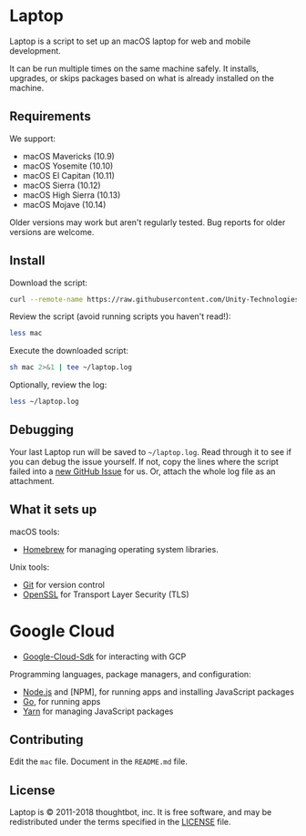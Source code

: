 Laptop
======

Laptop is a script to set up an macOS laptop for web and mobile development.

It can be run multiple times on the same machine safely.
It installs, upgrades, or skips packages
based on what is already installed on the machine.

Requirements
------------

We support:

* macOS Mavericks (10.9)
* macOS Yosemite (10.10)
* macOS El Capitan (10.11)
* macOS Sierra (10.12)
* macOS High Sierra (10.13)
* macOS Mojave (10.14)

Older versions may work but aren't regularly tested.
Bug reports for older versions are welcome.

Install
-------

Download the script:

```sh
curl --remote-name https://raw.githubusercontent.com/Unity-Technologies/laptop/master/mac
```

Review the script (avoid running scripts you haven't read!):

```sh
less mac
```

Execute the downloaded script:

```sh
sh mac 2>&1 | tee ~/laptop.log
```

Optionally, review the log:

```sh
less ~/laptop.log
```

Debugging
---------

Your last Laptop run will be saved to `~/laptop.log`.
Read through it to see if you can debug the issue yourself.
If not, copy the lines where the script failed into a
[new GitHub Issue](https://github.com/thoughtbot/laptop/issues/new) for us.
Or, attach the whole log file as an attachment.

What it sets up
---------------

macOS tools:

* [Homebrew] for managing operating system libraries.

[Homebrew]: http://brew.sh/

Unix tools:
* [Git] for version control
* [OpenSSL] for Transport Layer Security (TLS)

[Git]: https://git-scm.com/
[OpenSSL]: https://www.openssl.org/

# Google Cloud
* [Google-Cloud-Sdk] for interacting with GCP

[Google-Cloud-Sdk]: https://cloud.google.com/sdk/docs/quickstart-macos

Programming languages, package managers, and configuration:
* [Node.js] and [NPM], for running apps and installing JavaScript packages
* [Go], for running apps
* [Yarn] for managing JavaScript packages

[Node.js]: http://nodejs.org/
[Yarn]: https://yarnpkg.com/en/
[Go]: https://golang.org/

Contributing
------------

Edit the `mac` file.
Document in the `README.md` file.

License
-------

Laptop is © 2011-2018 thoughtbot, inc.
It is free software,
and may be redistributed under the terms specified in the [LICENSE] file.

[LICENSE]: LICENSE

